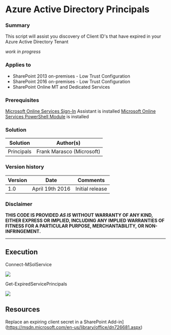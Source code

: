 # Azure Active Directory Principals #

### Summary ###
This script will assist you discovery of Client ID's that have expired in your Azure Active Directory Tenant

*work in progress*
 
### Applies to ###
-  SharePoint 2013 on-premises - Low Trust Configuration
-  SharePoint 2016 on-premises - Low Trust Configuration
-  SharePoint Online MT and Dedicated Services

### Prerequisites ###
[Microsoft Online Services Sign-In](https://www.microsoft.com/en-us/download/details.aspx?id=39267) Assistant is installed
[Microsoft Online Services PowerShell Module](http://go.microsoft.com/fwlink/p/?linkid=236297) is installed


### Solution ###
Solution | Author(s)
---------|----------
Principals | Frank Marasco (Microsoft)
 
### Version history ###
Version  | Date | Comments
---------| -----| --------
1.0  | April 19th 2016 | Initial release

### Disclaimer ###
**THIS CODE IS PROVIDED *AS IS* WITHOUT WARRANTY OF ANY KIND, EITHER EXPRESS OR IMPLIED, INCLUDING ANY IMPLIED WARRANTIES OF FITNESS FOR A PARTICULAR PURPOSE, MERCHANTABILITY, OR NON-INFRINGEMENT.**


----------

## Execution ##

Connect-MSolService

![](http://i.imgur.com/kXMizJt.png)

Get-ExpiredServicePrincipals

![](http://i.imgur.com/4jVYbWP.png)


## Resources ##
Replace an expiring client secret in a SharePoint Add-in](https://msdn.microsoft.com/en-us/library/office/dn726681.aspx)